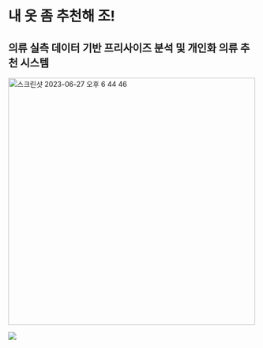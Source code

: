 # 내 옷 좀 추천해 조!
## 의류 실측 데이터 기반 프리사이즈 분석 및 개인화 의류 추천 시스템
<img width="500" alt="스크린샷 2023-06-27 오후 6 44 46" src="https://github.com/parkmy0420/ML_project/assets/63055186/193b59ee-2364-4508-a2a4-c9db9027b9ba">

<a href="https://github.com/parkmy0420"><img src="https://img.shields.io/badge/Velog-20C997?style=flat-square&logo=Velog&logoColor=white"/></a>
